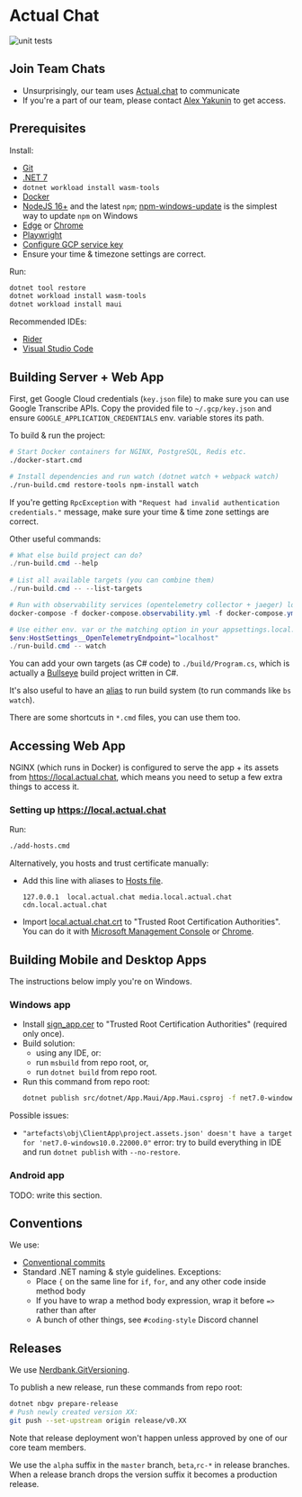 # Actual Chat

![unit tests](https://github.com/Actual-Chat/actual-chat/actions/workflows/unit-tests.yml/badge.svg)

## Join Team Chats 

- Unsurprisingly, our team uses [Actual.chat](https://actual.chat) to communicate  
- If you're a part of our team, please contact [Alex Yakunin](https://actual.chat/u/hjp639qb6bp1) to get access.

## Prerequisites

Install:
- [Git](https://git-scm.com/downloads)
- [.NET 7](https://dotnet.microsoft.com/download/dotnet/7.0)
- `dotnet workload install wasm-tools`  
- [Docker](https://www.docker.com/get-started)
- [NodeJS 16+](https://nodejs.org/en/) and the latest `npm`;
  [npm-windows-update](https://www.npmjs.com/package/npm-windows-upgrade)
  is the simplest way to update `npm` on Windows
- [Edge](https://www.microsoft.com/en-us/edge#platform)
  or [Chrome](https://chromeenterprise.google/browser/download/)
- [Playwright](https://playwright.dev/docs/intro/#installation)
- [Configure GCP service key](https://www.notion.so/actual-chat/GCP-service-keys-d4cbb93a014644fba636e35aad45f94d)
- Ensure your time & timezone settings are correct.

Run:
```bash
dotnet tool restore
dotnet workload install wasm-tools
dotnet workload install maui
```

Recommended IDEs:
- [Rider](https://www.jetbrains.com/rider/)
- [Visual Studio Code](https://code.visualstudio.com/)

## Building Server + Web App

First, get Google Cloud credentials (`key.json` file) to make sure you can use Google Transcribe APIs. Copy the provided file to `~/.gcp/key.json` and ensure `GOOGLE_APPLICATION_CREDENTIALS` env. variable stores its path.

To build & run the project:

```bash
# Start Docker containers for NGINX, PostgreSQL, Redis etc.
./docker-start.cmd

# Install dependencies and run watch (dotnet watch + webpack watch)
./run-build.cmd restore-tools npm-install watch
```

If you're getting `RpcException` with 
`"Request had invalid authentication credentials."` message,
make sure your time & time zone settings are correct.

Other useful commands:

```powershell
# What else build project can do?
./run-build.cmd --help
 
# List all available targets (you can combine them)
./run-build.cmd -- --list-targets

# Run with observability services (opentelemetry collector + jaeger) locally:
docker-compose -f docker-compose.observability.yml -f docker-compose.yml up

# Use either env. var or the matching option in your appsettings.local.json
$env:HostSettings__OpenTelemetryEndpoint="localhost"
./run-build.cmd -- watch
```

You can add your own targets (as C# code) to `./build/Program.cs`, which is actually a [Bullseye](https://github.com/adamralph/bullseye) build project written in C#.

It's also useful to have an [alias](https://github.com/vchirikov/dotfiles/blob/7f280e9287ceba6fd508577fb0665fc19e4d9b29/Microsoft.PowerShell_profile.ps1#L231-L249) to run build system (to run commands like `bs watch`).

There are some shortcuts in `*.cmd` files, you can use them too.  

## Accessing Web App

NGINX (which runs in Docker) is configured to serve the app + its assets from https://local.actual.chat, which means you need to setup a few extra things to access it.

### Setting up https://local.actual.chat

Run:
```bash
./add-hosts.cmd
```

Alternatively, you  hosts and trust certificate manually:

- Add this line with aliases to [Hosts file](https://www.howtogeek.com/howto/27350/beginner-geek-how-to-edit-your-hosts-file/).
     ```
     127.0.0.1  local.actual.chat media.local.actual.chat cdn.local.actual.chat
     ```
 - Import [local.actual.chat.crt](./.config/local.actual.chat/ssl/local.actual.chat.crt) to "Trusted Root Certification Authorities". You can do it with [Microsoft Management Console](https://www.thesslstore.com/knowledgebase/ssl-install/how-to-import-intermediate-root-certificates-using-mmc/#import-root-certificate-using-mmc12/) or [Chrome](https://www.pico.net/kb/how-do-you-get-chrome-to-accept-a-self-signed-certificate/).

## Building Mobile and Desktop Apps

The instructions below imply you're on Windows.

### Windows app

- Install [sign_app.cer](./.config/maui/sign_app.cer) to "Trusted Root Certification Authorities" (required only once).
- Build solution:
  - using any IDE, or:
  - run `msbuild` from repo root, or,
  - run `dotnet build` from repo root.
- Run this command from repo root:
  ```bash
  dotnet publish src/dotnet/App.Maui/App.Maui.csproj -f net7.0-windows10.0.22000.0 -c Debug-MAUI --no-restore -p:GenerateAppxPackageOnBuild=true -p:AppxPackageSigningEnabled=true -p:PackageCertificateThumbprint=0BFF799D82CC03E61A65584D31D800924149453A
  ```  

Possible issues:
- `"artefacts\obj\ClientApp\project.assets.json' doesn't have a target for 'net7.0-windows10.0.22000.0"` error: try to build everything in IDE and run `dotnet publish` with `--no-restore`.

### Android app

TODO: write this section.

## Conventions

We use:
- [Conventional commits](https://www.conventionalcommits.org/en/v1.0.0/)
- Standard .NET naming & style guidelines. Exceptions:
    - Place `{` on the same line for `if`, `for`, and
      any other code inside method body
    - If you have to wrap a method body expression,
      wrap it before `=>` rather than after
    - A bunch of other things, see `#coding-style` Discord channel

## Releases

We use [Nerdbank.GitVersioning](https://github.com/dotnet/Nerdbank.GitVersioning/blob/master/doc/nbgv-cli.md).

To publish a new release, run these commands from repo root:

```bash
dotnet nbgv prepare-release
# Push newly created version XX:
git push --set-upstream origin release/v0.XX
```

Note that release deployment won't happen unless approved by one of our core team members.

We use the `alpha` suffix in the `master` branch, `beta`,`rc-*` in release branches. When a release branch drops the version suffix it becomes a production release.
